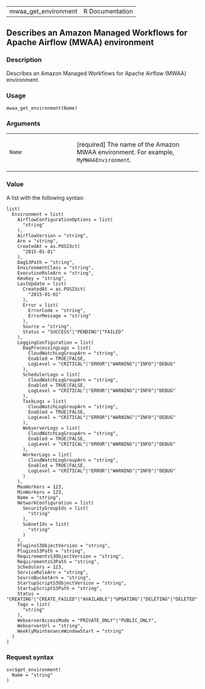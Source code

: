 <table style="width: 100%;">
<tbody>
<tr class="odd">
<td>mwaa_get_environment</td>
<td style="text-align: right;">R Documentation</td>
</tr>
</tbody>
</table>

## Describes an Amazon Managed Workflows for Apache Airflow (MWAA) environment

### Description

Describes an Amazon Managed Workflows for Apache Airflow (MWAA)
environment.

### Usage

    mwaa_get_environment(Name)

### Arguments

<table>
<colgroup>
<col style="width: 35%" />
<col style="width: 65%" />
</colgroup>
<tbody>
<tr class="odd">
<td><code id="mwaa_get_environment_:_Name">Name</code></td>
<td><p>[required] The name of the Amazon MWAA environment. For example,
<code>MyMWAAEnvironment</code>.</p></td>
</tr>
</tbody>
</table>

### Value

A list with the following syntax:

    list(
      Environment = list(
        AirflowConfigurationOptions = list(
          "string"
        ),
        AirflowVersion = "string",
        Arn = "string",
        CreatedAt = as.POSIXct(
          "2015-01-01"
        ),
        DagS3Path = "string",
        EnvironmentClass = "string",
        ExecutionRoleArn = "string",
        KmsKey = "string",
        LastUpdate = list(
          CreatedAt = as.POSIXct(
            "2015-01-01"
          ),
          Error = list(
            ErrorCode = "string",
            ErrorMessage = "string"
          ),
          Source = "string",
          Status = "SUCCESS"|"PENDING"|"FAILED"
        ),
        LoggingConfiguration = list(
          DagProcessingLogs = list(
            CloudWatchLogGroupArn = "string",
            Enabled = TRUE|FALSE,
            LogLevel = "CRITICAL"|"ERROR"|"WARNING"|"INFO"|"DEBUG"
          ),
          SchedulerLogs = list(
            CloudWatchLogGroupArn = "string",
            Enabled = TRUE|FALSE,
            LogLevel = "CRITICAL"|"ERROR"|"WARNING"|"INFO"|"DEBUG"
          ),
          TaskLogs = list(
            CloudWatchLogGroupArn = "string",
            Enabled = TRUE|FALSE,
            LogLevel = "CRITICAL"|"ERROR"|"WARNING"|"INFO"|"DEBUG"
          ),
          WebserverLogs = list(
            CloudWatchLogGroupArn = "string",
            Enabled = TRUE|FALSE,
            LogLevel = "CRITICAL"|"ERROR"|"WARNING"|"INFO"|"DEBUG"
          ),
          WorkerLogs = list(
            CloudWatchLogGroupArn = "string",
            Enabled = TRUE|FALSE,
            LogLevel = "CRITICAL"|"ERROR"|"WARNING"|"INFO"|"DEBUG"
          )
        ),
        MaxWorkers = 123,
        MinWorkers = 123,
        Name = "string",
        NetworkConfiguration = list(
          SecurityGroupIds = list(
            "string"
          ),
          SubnetIds = list(
            "string"
          )
        ),
        PluginsS3ObjectVersion = "string",
        PluginsS3Path = "string",
        RequirementsS3ObjectVersion = "string",
        RequirementsS3Path = "string",
        Schedulers = 123,
        ServiceRoleArn = "string",
        SourceBucketArn = "string",
        StartupScriptS3ObjectVersion = "string",
        StartupScriptS3Path = "string",
        Status = "CREATING"|"CREATE_FAILED"|"AVAILABLE"|"UPDATING"|"DELETING"|"DELETED"|"UNAVAILABLE"|"UPDATE_FAILED",
        Tags = list(
          "string"
        ),
        WebserverAccessMode = "PRIVATE_ONLY"|"PUBLIC_ONLY",
        WebserverUrl = "string",
        WeeklyMaintenanceWindowStart = "string"
      )
    )

### Request syntax

    svc$get_environment(
      Name = "string"
    )
